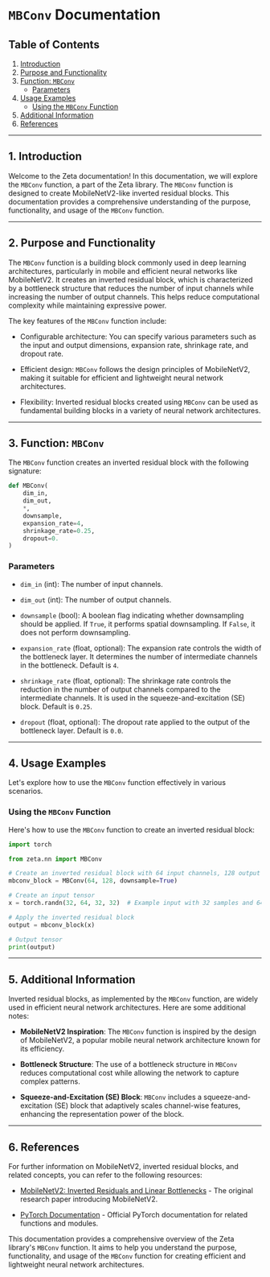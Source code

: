 # `MBConv` Documentation

## Table of Contents
1. [Introduction](#introduction)
2. [Purpose and Functionality](#purpose-and-functionality)
3. [Function: `MBConv`](#function-mbconv)
   - [Parameters](#parameters)
4. [Usage Examples](#usage-examples)
   - [Using the `MBConv` Function](#using-the-mbconv-function)
5. [Additional Information](#additional-information)
6. [References](#references)

---

## 1. Introduction <a name="introduction"></a>

Welcome to the Zeta documentation! In this documentation, we will explore the `MBConv` function, a part of the Zeta library. The `MBConv` function is designed to create MobileNetV2-like inverted residual blocks. This documentation provides a comprehensive understanding of the purpose, functionality, and usage of the `MBConv` function.

---

## 2. Purpose and Functionality <a name="purpose-and-functionality"></a>

The `MBConv` function is a building block commonly used in deep learning architectures, particularly in mobile and efficient neural networks like MobileNetV2. It creates an inverted residual block, which is characterized by a bottleneck structure that reduces the number of input channels while increasing the number of output channels. This helps reduce computational complexity while maintaining expressive power.

The key features of the `MBConv` function include:

- Configurable architecture: You can specify various parameters such as the input and output dimensions, expansion rate, shrinkage rate, and dropout rate.

- Efficient design: `MBConv` follows the design principles of MobileNetV2, making it suitable for efficient and lightweight neural network architectures.

- Flexibility: Inverted residual blocks created using `MBConv` can be used as fundamental building blocks in a variety of neural network architectures.

---

## 3. Function: `MBConv` <a name="function-mbconv"></a>

The `MBConv` function creates an inverted residual block with the following signature:

```python
def MBConv(
    dim_in,
    dim_out,
    *,
    downsample,
    expansion_rate=4,
    shrinkage_rate=0.25,
    dropout=0.
)
```

### Parameters <a name="parameters"></a>

- `dim_in` (int): The number of input channels.

- `dim_out` (int): The number of output channels.

- `downsample` (bool): A boolean flag indicating whether downsampling should be applied. If `True`, it performs spatial downsampling. If `False`, it does not perform downsampling.

- `expansion_rate` (float, optional): The expansion rate controls the width of the bottleneck layer. It determines the number of intermediate channels in the bottleneck. Default is `4`.

- `shrinkage_rate` (float, optional): The shrinkage rate controls the reduction in the number of output channels compared to the intermediate channels. It is used in the squeeze-and-excitation (SE) block. Default is `0.25`.

- `dropout` (float, optional): The dropout rate applied to the output of the bottleneck layer. Default is `0.0`.

---

## 4. Usage Examples <a name="usage-examples"></a>

Let's explore how to use the `MBConv` function effectively in various scenarios.

### Using the `MBConv` Function <a name="using-the-mbconv-function"></a>

Here's how to use the `MBConv` function to create an inverted residual block:

```python
import torch

from zeta.nn import MBConv

# Create an inverted residual block with 64 input channels, 128 output channels, and downsampling
mbconv_block = MBConv(64, 128, downsample=True)

# Create an input tensor
x = torch.randn(32, 64, 32, 32)  # Example input with 32 samples and 64 channels

# Apply the inverted residual block
output = mbconv_block(x)

# Output tensor
print(output)
```

---

## 5. Additional Information <a name="additional-information"></a>

Inverted residual blocks, as implemented by the `MBConv` function, are widely used in efficient neural network architectures. Here are some additional notes:

- **MobileNetV2 Inspiration**: The `MBConv` function is inspired by the design of MobileNetV2, a popular mobile neural network architecture known for its efficiency.

- **Bottleneck Structure**: The use of a bottleneck structure in `MBConv` reduces computational cost while allowing the network to capture complex patterns.

- **Squeeze-and-Excitation (SE) Block**: `MBConv` includes a squeeze-and-excitation (SE) block that adaptively scales channel-wise features, enhancing the representation power of the block.

---

## 6. References <a name="references"></a>

For further information on MobileNetV2, inverted residual blocks, and related concepts, you can refer to the following resources:

- [MobileNetV2: Inverted Residuals and Linear Bottlenecks](https://arxiv.org/abs/1801.04381) - The original research paper introducing MobileNetV2.

- [PyTorch Documentation](https://pytorch.org/docs/stable/index.html) - Official PyTorch documentation for related functions and modules.

This documentation provides a comprehensive overview of the Zeta library's `MBConv` function. It aims to help you understand the purpose, functionality, and usage of the `MBConv` function for creating efficient and lightweight neural network architectures.